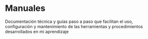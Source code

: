 # Manuales
Documentación técnica y guías paso a paso que facilitan el uso, configuración y mantenimiento de las herramientas y procedimientos desarrollados en mi aprendizaje
